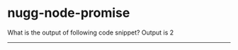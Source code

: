 # nugg-node-promise

What is the output of following code snippet? 
Output is 2

-----------------------------------------------

